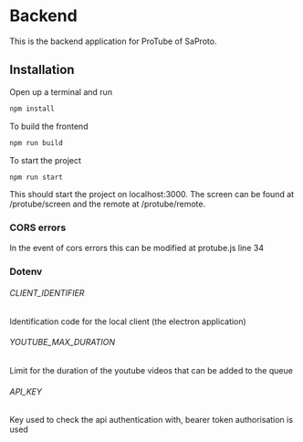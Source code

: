 # Backend
This is the backend application for ProTube of SaProto.

## Installation
Open up a terminal and run 
```sh
npm install
```
To build the frontend
```sh
npm run build
```
To start the project
```sh
npm run start
```
This should start the project on localhost:3000. The screen can be found at /protube/screen and the remote at /protube/remote.

### CORS errors
In the event of cors errors this can be modified at protube.js line 34

### Dotenv
###### CLIENT_IDENTIFIER
Identification code for the local client (the electron application)
###### YOUTUBE_MAX_DURATION
Limit for the duration of the youtube videos that can be added to the queue
###### API_KEY
Key used to check the api authentication with, bearer token authorisation is used

